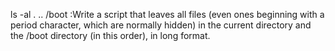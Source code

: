 ls -al . .. /boot :Write a script that leaves all files (even ones beginning with a period character, which are normally hidden) in the current directory and the /boot directory (in this order), in long format.

